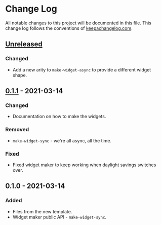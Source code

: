 # Change Log
All notable changes to this project will be documented in this file. This change log follows the conventions of [keepachangelog.com](http://keepachangelog.com/).

## [Unreleased]
### Changed
- Add a new arity to `make-widget-async` to provide a different widget shape.

## [0.1.1] - 2021-03-14
### Changed
- Documentation on how to make the widgets.

### Removed
- `make-widget-sync` - we're all async, all the time.

### Fixed
- Fixed widget maker to keep working when daylight savings switches over.

## 0.1.0 - 2021-03-14
### Added
- Files from the new template.
- Widget maker public API - `make-widget-sync`.

[Unreleased]: https://github.com/your-name/math-cheatsheet/compare/0.1.1...HEAD
[0.1.1]: https://github.com/your-name/math-cheatsheet/compare/0.1.0...0.1.1
